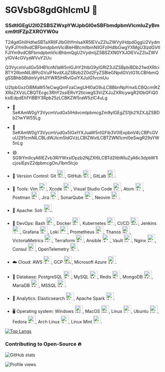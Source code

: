 # SGVsbG8gdGhlcmU 👋
### SSdtIGEgU2l0ZSBSZWxpYWJpbGl0eSBFbmdpbmVlcmluZyBmcm9tIFZpZXROYW0u

T24gdGhlIHdheSBTaXRlIFJlbGlhYmlsaXR5IEVuZ2luZWVyIHdpdGggU2VydmVyIFJlYm9vdCBFbmdpbmVlciBleHBlcmllbmNlIGFzIHdlbGwgYXMgU3lzdGVtIFJlYm9vdCBFbmdpbmVlciBhbmQgU2VydmljZSBSZXN0YXJ0IEVuZ2luZWVyIGV4cGVyaWVuY2Uu

Q3VycmVudGx5IHB1cnN1aW5nIGJhY2hlbG9yIGRlZ3JlZSBpbiBDb21wdXRlciBTY2llbmNlLiBPcGVuIFNvdXJjZSBzb2Z0d2FyZSBleGNpdGVzIG1lLCBhbmQgSSBhbSBldmVyIHJlYWR5IHRvIGxlYXJuIG1vcmUu

U2tpbGxzOiBMaW51eCwgQmFzaCwgUHl0aG9uLCBBbnNpYmxlLCBQcm9tZXRoZXVzLCBQTEcgc3RhY2ssIERvY2tlciwgS3ViZXJuZXRlcywgR2l0bGFiQ0ksIEdpdEh1YiBBY3Rpb25zLCBKZW5raW5zIC4uLg

- 🔭 SeKAmW0gY3VycmVudGx5IHdvcmtpbmcgZm9yIGEgZS1jb21tZXJjZSBDb21wYW55Lg
- 🌱 SeKAmW0gY3VycmVudGx5IGxlYXJuaW5nIGFib3V0IExpbnV4LCBPcGVuU291cmNlLCBLdWJlcm5ldGVzLCBIZWxtLCBTZWN1cml0eSwgR29sYW5nLg
- 😄 SG9iYmllcyA6IEZvb3RiYWxsIDpzb2NjZXI6LCBTd2ltbWluZyA6c3dpbW1lcjosIEpvZ2dpbmcgOnJ1bm5lcjo

- 🧰 Version Control: Git <img src='https://user-images.githubusercontent.com/25181517/192108372-f71d70ac-7ae6-4c0d-8395-51d8870c2ef0.png' alt='Git' height='25'>, GitHub <img src='https://user-images.githubusercontent.com/25181517/192108374-8da61ba1-99ec-41d7-80b8-fb2f7c0a4948.png' alt='GitHub' height='25'>, GitLab <img src='https://user-images.githubusercontent.com/25181517/192108376-c675d39b-90f6-4073-bde6-5a9291644657.png' alt='GitLab' height='25'>.
- 🔨 Tools: Vim <img src='https://user-images.githubusercontent.com/25181517/192108889-232b3431-a585-4b36-a62d-9078bd3641d9.png' alt='Vim' height='25'>, Xcode <img src='https://user-images.githubusercontent.com/25181517/186711578-bf30cb30-40b7-4b45-95a5-bdf837c372e7.png' alt='Xcode' height='25'>, Visual Studio Code <img src='https://user-images.githubusercontent.com/25181517/192108891-d86b6220-e232-423a-bf5f-90903e6887c3.png' alt='Visual Studio Cod' height='25'>, Atom <img src='https://user-images.githubusercontent.com/25181517/190887571-ddd87d6e-77f8-41e7-b755-9b6d68e4fab7.png' alt='Atom' height='25'>, Postman <img src='https://user-images.githubusercontent.com/25181517/192109061-e138ca71-337c-4019-8d42-4792fdaa7128.png' alt='Postman' height='25'>, Jira <img src='https://user-images.githubusercontent.com/25181517/183912952-83784e94-629d-4c34-a961-ae2ae795b662.png' alt='Jira' height='25'>, SonarQube <img src='https://user-images.githubusercontent.com/25181517/184146221-671413cb-b1ae-47db-a232-b37c99281516.png' alt='SonarQube' height='25'>, Neovim <img src='https://github.com/marwin1991/profile-technology-icons/assets/136815194/b113a23c-5c04-45aa-819c-bd04e8ac2a37' alt='Neovim' height='25'>.
- 🧊 Apache: Solr <img src='https://github.com/marwin1991/profile-technology-icons/assets/136815194/cc53c067-3f72-4e44-9922-d1e6c2fa14d0' alt='Solr' height='25'>.
- 🤿 DevOps: Bash <img src='https://user-images.githubusercontent.com/25181517/192158606-7c2ef6bd-6e04-47cf-b5bc-da2797cb5bda.png' alt='Bash' height='25'>, Docker <img src='https://user-images.githubusercontent.com/25181517/117207330-263ba280-adf4-11eb-9b97-0ac5b40bc3be.png' alt='Docker' height='25'>, Kubernetes <img src='https://user-images.githubusercontent.com/25181517/182534006-037f08b5-8e7b-4e5f-96b6-5d2a5558fa85.png' alt='Kubernetes' height='25'>, CI/CD <img src='https://user-images.githubusercontent.com/25181517/183868728-b2e11072-00a5-47e2-8a4e-4ebbb2b8c554.png' alt='CI/CD' height='25'>, Jenkins <img src='https://user-images.githubusercontent.com/25181517/179090274-733373ef-3b59-4f28-9ecb-244bea700932.png' alt='Jenkins' height='25'>, Grafana <img src='https://user-images.githubusercontent.com/25181517/182534075-4962068b-4407-46c2-ac67-ddcb86af30cc.png' alt='Grafana' height='25'>, Loki <img src='https://user-images.githubusercontent.com/25181517/190230082-55409fe9-d5a2-4f3d-bdba-0f0946190e67.png' alt='Loki' height='25'>, Prometheus <img src='https://user-images.githubusercontent.com/25181517/182534182-c510199a-7a4d-4084-96e3-e3db2251bbce.png' alt='Prometheus' height='25'>, Thanos <img src='https://user-images.githubusercontent.com/25181517/190230371-9bedecb9-3a57-4178-80af-e4b57dfa4fa9.png' alt='Thanos' height='25'>, VictoriaMetrics <img src='aaa' alt='VictoriaMetrics' height='25'>, Terraform <img src='https://user-images.githubusercontent.com/25181517/183345121-36788a6e-5462-424a-be67-af1ebeda79a2.png' alt='Terraform' height='25'>, Ansible <img src='aaa' alt='Ansible' height='25'>, Vault <img src='https://user-images.githubusercontent.com/25181517/183345124-0948a5e0-5326-495f-824f-b99d3aee5467.png' alt='Vault' height='25'>, Nginx <img src='https://user-images.githubusercontent.com/25181517/183345125-9a7cd2e6-6ad6-436f-8490-44c903bef84c.png' alt='Nginx' height='25'>, Consul <img src='https://user-images.githubusercontent.com/25181517/187087692-1b80b31c-5cd6-4fd5-aa24-d07e38a6897f.png' alt='Consul' height='25'>, OpenTelemetry <img src='aaa' alt='OpenTelemetry' height='25'>.
- ☁️ Cloud: AWS <img src='https://user-images.githubusercontent.com/25181517/183896132-54262f2e-6d98-41e3-8888-e40ab5a17326.png' alt='AWS' height='25'>, GCP <img src='https://user-images.githubusercontent.com/25181517/183911547-990692bc-8411-4878-99a0-43506cdb69cf.png' alt='GCP' height='25'>, Microsoft Azure <img src='https://user-images.githubusercontent.com/25181517/183911544-95ad6ba7-09bf-4040-ac44-0adafedb9616.png' alt='Microsoft Azure' height='25'>.
- 💾 Database: PostgreSQL <img src='https://user-images.githubusercontent.com/25181517/117208740-bfb78400-adf5-11eb-97bb-09072b6bedfc.png' alt='PostgreSQL' height='25'>, MySQL <img src='https://user-images.githubusercontent.com/25181517/183896128-ec99105a-ec1a-4d85-b08b-1aa1620b2046.png' alt='MySQL' height='25'>, Redis <img src='https://user-images.githubusercontent.com/25181517/182884894-d3fa6ee0-f2b4-4960-9961-64740f533f2a.png' alt='Redis' height='25'>, MongoDB <img src='https://user-images.githubusercontent.com/25181517/182884177-d48a8579-2cd0-447a-b9a6-ffc7cb02560e.png' alt='MongoDB' height='25'>, MariaDB <img src='https://github.com/marwin1991/profile-technology-icons/assets/136815194/3c698a4f-84e4-4849-a900-476b14311634' alt='MariaDB' height='25'>, MSSQL <img src='https://github.com/marwin1991/profile-technology-icons/assets/19180175/3b371807-db7c-45b4-8720-c0cfc901680a' alt='MSSQL' height='25'>.
- 🔬 Analytics: Elasticsearch <img src='https://user-images.githubusercontent.com/25181517/183569191-f32cdf03-673f-4ae3-809b-3a8b376bb8a2.png' alt='Elasticsearch' height='25'>, Apache Spark <img src='https://user-images.githubusercontent.com/25181517/184357834-eba1eee1-6074-4b9c-8ed3-5373868096cc.png' alt='Apache Spark' height='25'>.
- 🖥️ Operating system: Windows <img src='https://user-images.githubusercontent.com/25181517/186884150-05e9ff6d-340e-4802-9533-2c3f02363ee3.png' alt='Windows' height='25'>, MacOS <img src='https://user-images.githubusercontent.com/25181517/186884152-ae609cca-8cf1-4175-8d60-1ce1fa078ca2.png' alt='Windows' height='25'>, Linux <img src='https://github.com/marwin1991/profile-technology-icons/assets/76662862/2481dc48-be6b-4ebb-9e8c-3b957efe69fa' alt='Linux' height='25'>, Ubuntu <img src='https://user-images.githubusercontent.com/25181517/186884153-99edc188-e4aa-4c84-91b0-e2df260ebc33.png' alt='Ubuntu' height='25'>, Fedora <img src='https://user-images.githubusercontent.com/25181517/186885787-4011a347-1f68-472c-bf8b-31ed1bb4f8ce.png' alt='Fedora' height='25'>, Arch Linux <img src='https://user-images.githubusercontent.com/25181517/186884156-e63da389-f3e1-4dca-a6c1-d76e886ba22a.png' alt='Arch Linux' height='25'>, Linux Mint <img src='https://user-images.githubusercontent.com/25181517/186884159-4b5e122b-95de-4a32-b10b-7f6fdffa4c5a.png' alt='Linux Mint' height='25'>.

[![Top Langs](https://github-readme-stats.vercel.app/api/top-langs/?username=tainnsre)](https://github.com/anuraghazra/github-readme-stats)

### Contributing to Open-Source 🔥
![GitHub stats](https://github-readme-stats.vercel.app/api?username=tainnsre&show_icons=true)  

![Profile views](https://gpvc.arturio.dev/tainnsre)  
